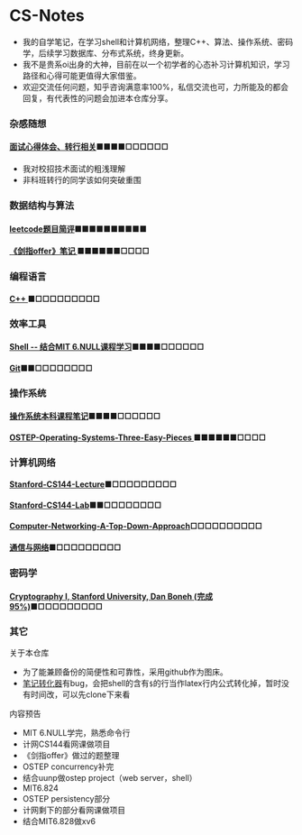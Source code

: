 # CS-Notes
* 我的自学笔记，在学习shell和计算机网络，整理C++、算法、操作系统、密码学，后续学习数据库、分布式系统，终身更新。
* 我不是贵系oi出身的大神，目前在以一个初学者的心态补习计算机知识，学习路径和心得可能更值得大家借鉴。
* 欢迎交流任何问题，知乎咨询满意率100%，私信交流也可，力所能及的都会回复，有代表性的问题会加进本仓库分享。

### 杂感随想

#### [面试心得体会、转行相关](https://github.com/huangrt01/Markdown-Transformer-and-Uploader/blob/master/Notes/Output/%E9%9D%A2%E8%AF%95%E5%BF%83%E5%BE%97%E4%BD%93%E4%BC%9A%E4%B8%8E%E8%BD%AC%E8%A1%8C%E7%9B%B8%E5%85%B3.md)■■■■□□□□□□

  * 我对校招技术面试的粗浅理解
  * 非科班转行的同学该如何突破重围

  

### 数据结构与算法

#### [leetcode题目简评](https://github.com/huangrt01/Markdown-Transformer-and-Uploader/blob/master/Notes/Output/leetcode%E9%A2%98%E7%9B%AE%E7%AE%80%E8%AF%84.md)■■■■■■■■■■

#### [《剑指offer》笔记 ](https://github.com/huangrt01/Markdown-Transformer-and-Uploader/blob/master/Notes/Output/%E3%80%8A%E5%89%91%E6%8C%87offer%E3%80%8B%E7%AC%94%E8%AE%B0.md)■■■■■■□□□□

### 编程语言

#### [C++ ](https://github.com/huangrt01/Markdown-Transformer-and-Uploader/blob/master/Notes/Output/C%2B%2B.md)■□□□□□□□□□

### 效率工具

#### [Shell   --  结合MIT 6.NULL课程学习](https://github.com/huangrt01/Markdown-Transformer-and-Uploader/blob/master/Notes/Output/Shell-MIT-6-NULL.md)■■■■□□□□□□

#### [Git](https://github.com/huangrt01/Markdown-Transformer-and-Uploader/blob/master/Notes/Output/git.md)■■□□□□□□□□

### 操作系统

#### [操作系统本科课程笔记](https://github.com/huangrt01/Markdown-Transformer-and-Uploader/blob/master/Notes/Output/%E6%93%8D%E4%BD%9C%E7%B3%BB%E7%BB%9F.md)■■■■□□□□□□

#### [OSTEP-Operating-Systems-Three-Easy-Pieces ](https://github.com/huangrt01/Markdown-Transformer-and-Uploader/blob/master/Notes/Output/OSTEP-Operating-Systems-Three-Easy-Pieces.md)■■■■■■□□□□

### 计算机网络

#### [Stanford-CS144-Lecture](https://github.com/huangrt01/Markdown-Transformer-and-Uploader/blob/master/Notes/Output/Computer-Networking-Lecture-CS144-Stanford.md)■□□□□□□□□□

#### [Stanford-CS144-Lab](https://github.com/huangrt01/Markdown-Transformer-and-Uploader/blob/master/Notes/Output/Computer-Networking-Lab-CS144-Stanford.md)■■□□□□□□□□

#### [Computer-Networking-A-Top-Down-Approach](https://github.com/huangrt01/Markdown-Transformer-and-Uploader/blob/master/Notes/Output/Computer-Networking-A-Top-Down-Approach.md)□□□□□□□□□□

#### [通信与网络]()■□□□□□□□□□

### 密码学

#### [Cryptography I, Stanford University, Dan Boneh (完成95%)](https://github.com/huangrt01/Markdown-Transformer-and-Uploader/blob/master/Notes/Output/Cryptography%20I%2C%20Stanford%20University%2C%20Coursera.md)■□□□□□□□□□

### 其它

关于本仓库
* 为了能兼顾备份的简便性和可靠性，采用github作为图床。
* [笔记转化器](https://github.com/huangrt01/Markdown-Transformer-and-Uploader)有bug，会把shell的含有`$`的行当作latex行内公式转化掉，暂时没有时间改，可以先clone下来看

内容预告
* MIT 6.NULL学完，熟悉命令行
* 计网CS144看网课做项目
* 《剑指offer》做过的题整理
* OSTEP concurrency补完
* 结合uunp做ostep project（web server，shell）
* MIT6.824
* OSTEP persistency部分
* 计网剩下的部分看网课做项目
* 结合MIT6.828做xv6
